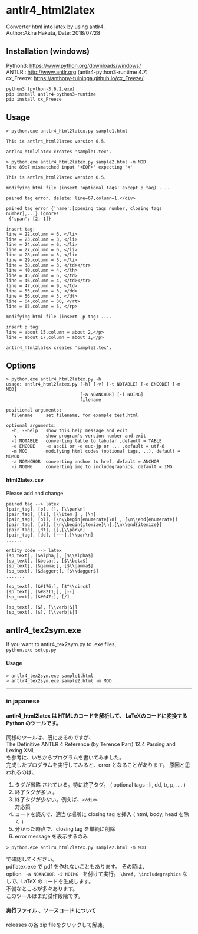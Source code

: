 # antlr4_html2latex  
Converter html into latex by using antlr4.  
Author:Akira Hakuta,  Date: 2018/07/28   

## Installation (windows)  
Python3: <https://www.python.org/downloads/windows/>   
ANTLR : <http://www.antlr.org>  (antlr4-python3-runtime 4.7)   
cx_Freeze: <https://anthony-tuininga.github.io/cx_Freeze/>    
```
python3 (python-3.6.2.exe)
pip install antlr4-python3-runtime 
pip install cx_Freeze
```


## Usage
```
> python.exe antlr4_html2latex.py sample1.html

This is antlr4_html2latex version 0.5.

antlr4_html2latex creates 'sample1.tex'.
```
```
> python.exe antlr4_html2latex.py sample2.html -m MOD
line 89:7 mismatched input '<EOF>' expecting '<'

This is antlr4_html2latex version 0.5.

modifying html file (insert 'optional tags' except p tag) ....

paired tag error. delete: line=67,column=1,</div>

paired tag error {'name':[opening tags number, closing tags number],...} ignore!
 {'span': [2, 1]}

insert tag:
line = 22,column = 6, </li>
line = 23,column = 3, </li>
line = 24,column = 6, </li>
line = 27,column = 6, </li>
line = 28,column = 3, </li>
line = 29,column = 5, </li>
line = 38,column = 3, </td></tr>
line = 40,column = 4, </th>
line = 45,column = 6, </td>
line = 46,column = 4, </td></tr>
line = 47,column = 9, </td>
line = 55,column = 3, </dd>
line = 56,column = 3, </dt>
line = 64,column = 30, </rt>
line = 65,column = 5, </rp>

modifying html file (insert  p tag) ....

insert p tag:
line = about 15,column = about 2,</p>
line = about 17,column = about 1,</p>

antlr4_html2latex creates 'sample2.tex'.
```

## Options 

```
> python.exe antlr4_html2latex.py -h
usage: antlr4_html2latex.py [-h] [-v] [-t NOTABLE] [-e ENCODE] [-m MOD]
                            [-a NOANCHOR] [-i NOIMG]
                            filename

positional arguments:
  filename     set filename, for example test.html

optional arguments:
  -h, --help   show this help message and exit
  -v           show program's version number and exit
  -t NOTABLE   converting table to tabular ,default = TABLE
  -e ENCODE    -e ascii or -e euc-jp or ... ,default = utf-8
  -m MOD       modifying html codes (optional tags, ..), default = NOMOD
  -a NOANCHOR  converting anchor to href, default = ANCHOR
  -i NOIMG     converting img to includegraphics, default = IMG
```
#### html2latex.csv  

Please add and change.  

```
paired tag --> latex 
[pair_tag], [p], [], [\\par\n]
[pair_tag], [li], [\\item ] , [\n]
[pair_tag], [ol], [\n\\begin{enumerate}\n] , [\n\\end{enumerate}]
[pair_tag], [ul], [\n\\begin{itemize}\n],[\n\\end{itemize}]
[pair_tag], [dt], [],[\\par\n]
[pair_tag], [dd], [~~~],[\\par\n]
......

entity code --> latex
[sp_text], [&alpha;], [$\\alpha$]
[sp_text], [&beta;], [$\\beta$]
[sp_text], [&gamma;], [$\\gamma$]
[sp_text], [&dagger;], [$\\dagger$]
.......

[sp_text], [&#176;], [$^\\circ$]
[sp_text], [&#8211;], [--]
[sp_text], [&#047;], [/]

[sp_text], [&], [\\verb|&|]
[sp_text], [$], [\\verb|$|]
```


## antlr4_tex2sym.exe

If you want to antlr4_tex2sym.py to .exe files,  
` python.exe setup.py `

#### Usage

```
> antlr4_tex2sym.exe sample1.html
> antlr4_tex2sym.exe sample2.html -m MOD
```



------



### in japanese

#### antlr4_html2latex は HTMLのコードを解析して、  LaTeXのコードに変換する Python のツールです。  
同様のツールは、既にあるのですが、  
The Definitive ANTLR 4 Reference (by Terence Parr)    12.4 Parsing and Lexing  XML  
を参考に、いちからプログラムを書いてみました。  
完成したプログラムを実行してみると、error となることがあります。 
原因と思われるのは、  
1. タグが省略 されている。特に終了タグ。 ( optional tags : li, dd, tr, p, .... ) 
2. 終了タグが多い 。  
3. 終了タグが少ない。例えば、`</div>`  
対応策  
1. コードを読んで、適当な場所に closing tag を挿入   ( html, body, head を除く )    
2. 分かった時点で、closing tag を単純に削除 
3. error message を表示するのみ   
```
> python.exe antlr4_html2latex.py sample2.html -m MOD
```
で確認してください。  
pdflatex.exe で pdf を作れないこともあります。 
その時は、  
option  ` -a NOANCHOR -i NOIMG　`を付けて実行。
`\href, \includegraphics` なしで、LaTeX のコードを生成します。  
不備なところが多々あります。  
このツールはまだ試作段階です。

####  実行ファイル 、ソースコード について   
releases の各 zip fileをクリックして解凍。  
